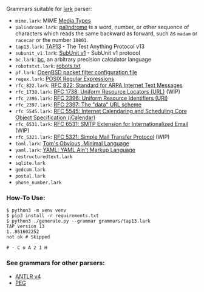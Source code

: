 Grammars suitable for [lark](https://github.com/lark-parser/lark) parser:

- ```mime.lark```: MIME [Media Types](https://www.iana.org/assignments/media-types/media-types.xhtml)
- ```palindrome.lark```: [palindrome](https://en.wikipedia.org/wiki/Palindrome) is a word, number, or other sequence of characters which reads the same backward as forward, such as ```madam``` or ```racecar``` or the number ```10801```.
- ```tap13.lark```: [TAP13](https://testanything.org/tap-version-13-specification.html) - The Test Anything Protocol v13
- ```subunit_v1.lark```: [SubUnit v1](https://github.com/testing-cabal/subunit) - SubUnit v1 protocol
- ```bc.lark```: [bc](https://man.openbsd.org/bc), an arbitrary precision calculator language
- ```robotstxt.lark```: [robots.txt](http://www.robotstxt.org/robotstxt.html)
- ```pf.lark```: [OpenBSD packet filter configuration file](https://man.openbsd.org/pf.conf)
- ```regex.lark```: [POSIX Regular Expressions](http://pubs.opengroup.org/onlinepubs/9699919799/basedefs/V1_chap09.html)
- ```rfc_822.lark```: [RFC 822: Standard for ARPA Internet Text Messages](https://www.ietf.org/rfc/rfc822.txt)
- ```rfc_1738.lark```: [RFC 1738: Uniform Resource Locators (URL)](https://www.ietf.org/rfc/rfc1738.txt) (WIP)
- ```rfc_2396.lark```: [RFC 2396: Uniform Resource Identifiers (URI)](https://www.ietf.org/rfc/rfc2396.txt)
- ```rfc_2397.lark```: [RFC 2397: The "data" URL scheme](https://tools.ietf.org/html/rfc2397)
- ```rfc_5545.lark```: [RFC 5545: Internet Calendaring and Scheduling Core Object Specification (iCalendar)](https://tools.ietf.org/html/rfc5545)
- ```rfc_6531.lark```: [RFC 6531: SMTP Extension for Internationalized Email](https://tools.ietf.org/html/rfc6531) (WIP)
- ```rfc_5321.lark```: [RFC 5321: Simple Mail Transfer Protocol](https://tools.ietf.org/html/rfc5321) (WIP)
- ```toml.lark```: [Tom's Obvious, Minimal Language](https://github.com/toml-lang/toml)
- ```yaml.lark```: [YAML: YAML Ain't Markup Language](https://yaml.org)
- ```restructuredtext.lark```
- ```sqlite.lark```
- ```gedcom.lark```
- ```postal.lark```
- ```phone_number.lark```

### How-To Use:

```
$ python3 -m venv venv
$ pip3 install -r requirements.txt
$ python3 ./generate.py --grammar grammars/tap13.lark
TAP version 13
1..861602252
not ok # Skipped

# - C o A 2 1 H
```

### See grammars for other parsers:

- [ANTLR v4](https://github.com/antlr/grammars-v4)
- [PEG](https://github.com/PhilippeSigaud/Pegged/wiki/Grammar-Examples)
